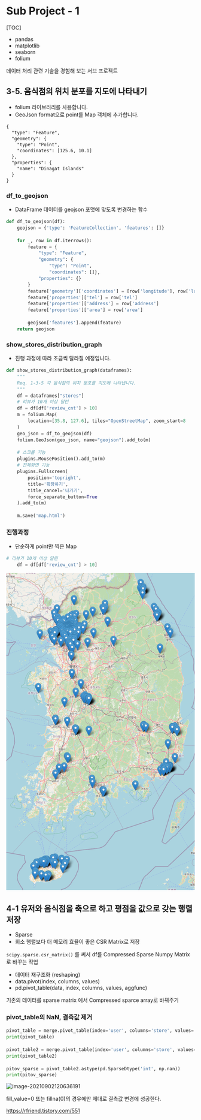 # Sub Project - 1

[TOC]

- pandas
- matplotlib
- seaborn
- folium

데이터 처리 관련 기술을 경험해 보는 서브 프로젝트

## 3-5. 음식점의 위치 분포를 지도에 나타내기

- folium 라이브러리를 사용합니다.
- GeoJson format으로 point를 Map 객체에 추가합니다.

```
{
  "type": "Feature",
  "geometry": {
    "type": "Point",
    "coordinates": [125.6, 10.1]
  },
  "properties": {
    "name": "Dinagat Islands"
  }
}
```

### df_to_geojson

- DataFrame 데이터를 geojson 포맷에 맞도록 변경하는 함수

```python
def df_to_geojson(df):
    geojson = {'type': 'FeatureCollection', 'features': []}

    for _, row in df.iterrows():
        feature = {
            "type": "Feature",
            "geometry": {
                "type": "Point",
                "coordinates": []},
            "properties": {}
        }
        feature['geometry']['coordinates'] = [row['longitude'], row['latitude']]
        feature['properties']['tel'] = row['tel']
        feature['properties']['address'] = row['address']
        feature['properties']['area'] = row['area']

        geojson['features'].append(feature)
    return geojson
```

### show_stores_distribution_graph

- 진행 과정에 따라 조금씩 달라질 예정입니다.

```python
def show_stores_distribution_graph(dataframes):
    """
    Req. 1-3-5 각 음식점의 위치 분포를 지도에 나타냅니다.
    """
    df = dataframes["stores"]
    # 리뷰가 10개 이상 달린
    df = df[df['review_cnt'] > 10]
    m = folium.Map(
        location=[35.8, 127.6], tiles="OpenStreetMap", zoom_start=8
    )
    geo_json = df_to_geojson(df)
    folium.GeoJson(geo_json, name="geojson").add_to(m)

    # 스크롤 기능
    plugins.MousePosition().add_to(m)
    # 전체화면 기능
    plugins.Fullscreen(
        position='topright',
        title='확장하기',
        title_cancel='나가기',
        force_separate_button=True
    ).add_to(m)

    m.save('map.html')
```

### 진행과정

- 단순하게 point만 찍은 Map

```python
# 리뷰가 10개 이상 달린
    df = df[df['review_cnt'] > 10]
```

![image-20210901173002577](README.assets/image-20210901173002577.png)

## 4-1 유저와 음식점을 축으로 하고 평점을 값으로 갖는 행렬 저장

- Sparse
- 희소 행렬보다 더 메모리 효율이 좋은 CSR Matrix로 저장

`scipy.sparse.csr_matrix()` 를 써서 df를 Compressed Sparse Numpy Matrix로 바꾸는 작업

- 데이터 재구조화 (reshaping)
- data.pivot(index, columns, values)
- pd.pivot_table(data, index, columns, values, aggfunc)

기존의 데이터를 sparse matrix 에서 Compressed sparce array로 바꿔주기

### pivot_table의 NaN, 결측값 제거

```python
pivot_table = merge.pivot_table(index='user', columns='store', values='score', aggfunc=np.mean, fill_value=0)
print(pivot_table)

pivot_table2 = merge.pivot_table(index='user', columns='store', values='score', aggfunc=np.mean)
print(pivot_table2)

pitov_sparse = pivot_table2.astype(pd.SparseDtype('int', np.nan))
print(pitov_sparse)
```

![image-20210902120636191](../../2_최준원/sub1/sparse.assets/image-20210902120636191.png)

fill_value=0 또는 fillna(0)의 경우에만 제대로 결측값 변경에 성공한다.

https://rfriend.tistory.com/551
